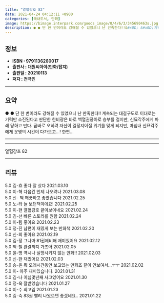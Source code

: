 ```yaml
---
title: "열혈강호 82"
date: 2021-04-24 04:12:11 +0900
categories: [국내도서, 만화]
image: https://bimage.interpark.com/goods_image/0/4/6/3/345690463s.jpg
description: ● ● 단 한 번이라도 강해질 수 있었으니 난 만족한다!!&#x0D; &#x0D;계속되는 대결구도로 이대로는 기력만 소진된다고 판단한 한비광은 바로 백열권풍아로 승부를 걸지만, 신묘각주에게 파쇄 당하고 만다. 곧바로 오히려 자신이 결정지어질 위기를 맞게 되지만, 마침내 신묘각주에게
---
```


## **정보**

- **ISBN : 9791136260017**
- **출판사 : 대원씨아이(만화/잡지)**
- **출판일 : 20210113**
- **저자 : 전극진**

------



## **요약**

●  ●  단 한 번이라도 강해질 수 있었으니 난 만족한다!!&#x0D; &#x0D;계속되는 대결구도로 이대로는 기력만 소진된다고 판단한 한비광은 바로 백열권풍아로 승부를 걸지만, 신묘각주에게 파쇄 당하고 만다. 곧바로 오히려 자신이 결정지어질 위기를 맞게 되지만, 마침내 신묘각주에게 운명의 시간이 다가오고…! 한편... 

------



------


열혈강호 82 

------


## **리뷰** 

5.0 김-효 좋다 잘 샀다 2021.03.10 <br/>5.0 이-혁 다음건 언제 나오려나 2021.03.08 <br/>5.0 신- 책 깨끗하고 좋았습니다 2021.02.25 <br/>5.0 노-라 늘 보던책이에요!  2021.02.25 <br/>5.0 이-현 열혈강호 끝이보이네요 2021.02.24 <br/>5.0 김-선 빠른 스토리를 원함 2021.02.24 <br/>5.0 이-림 좋아요  2021.02.23 <br/>5.0 정-진 남편이 재밌게 보는 만화책 2021.02.20 <br/>5.0 신-희 좋아요 2021.02.19 <br/>5.0 김-정 그나마 81권에비해 재미있어요 2021.02.12 <br/>5.0 백-철 완결까지 가즈아 2021.02.05 <br/>5.0 윤-명 역시나 실망시키지 않는 만화!! 2021.02.03 <br/>5.0 신-한 재밌어요 2021.02.03 <br/>5.0 송-윤 뭐 오래시간동안 보고있는 만화죠
끝이 안보여서...ㅜㅜ 2021.02.02 <br/>5.0 이- 아주 재미있습니다.  2021.01.31 <br/>5.0 김-나 이십몇년째 사고있어요 2021.01.30 <br/>5.0 정-욱 잘받았습니다 2021.01.27 <br/>5.0 이-수 최고임 2021.01.23 <br/>5.0 김-숙 83권 빨리 나왔으면 좋겠네요.. 2021.01.22 <br/>
